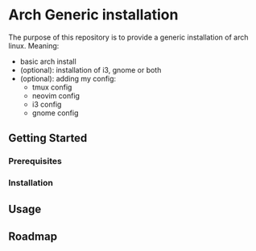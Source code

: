 # Arch Generic installation

The purpose of this repository is to provide a generic installation
of arch linux. Meaning:
- basic arch install
- (optional): installation of i3, gnome or both
- (optional): adding my config:
    - tmux config
    - neovim config
    - i3 config
    - gnome config

## Getting Started

### Prerequisites

### Installation

## Usage

## Roadmap

